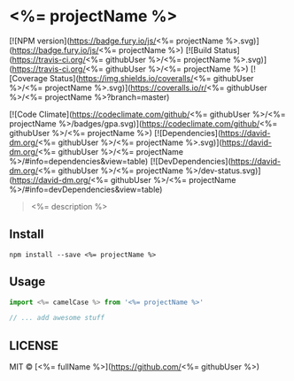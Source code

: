 # <%= projectName %>
[![NPM version](https://badge.fury.io/js/<%= projectName %>.svg)](https://badge.fury.io/js/<%= projectName %>) [![Build Status](https://travis-ci.org/<%= githubUser %>/<%= projectName %>.svg)](https://travis-ci.org/<%= githubUser %>/<%= projectName %>) [![Coverage Status](https://img.shields.io/coveralls/<%= githubUser %>/<%= projectName %>.svg)](https://coveralls.io/r/<%= githubUser %>/<%= projectName %>?branch=master)

[![Code Climate](https://codeclimate.com/github/<%= githubUser %>/<%= projectName %>/badges/gpa.svg)](https://codeclimate.com/github/<%= githubUser %>/<%= projectName %>) [![Dependencies](https://david-dm.org/<%= githubUser %>/<%= projectName %>.svg)](https://david-dm.org/<%= githubUser %>/<%= projectName %>/#info=dependencies&view=table) [![DevDependencies](https://david-dm.org/<%= githubUser %>/<%= projectName %>/dev-status.svg)](https://david-dm.org/<%= githubUser %>/<%= projectName %>/#info=devDependencies&view=table)

> <%= description %>

## Install
```
npm install --save <%= projectName %>
```

## Usage
```javascript
import <%= camelCase %> from '<%= projectName %>'

// ... add awesome stuff
```

## LICENSE
MIT © [<%= fullName %>](https://github.com/<%= githubUser %>)